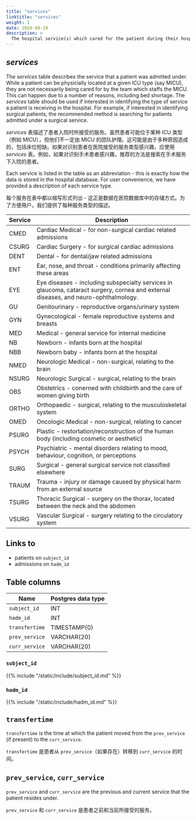 ```yaml
---
title: "services"
linktitle: "services"
weight: 1
date: 2020-08-10
description: >
  The hospital service(s) which cared for the patient during their hospitalization.
---
```


## *services*

The *services* table describes the service that a patient was admitted under. While a patient can be physicially located at a given ICU type (say MICU), they are not necessarily being cared for by the team which staffs the MICU. This can happen due to a number of reasons, including bed shortage. The *services* table should be used if interested in identifying the type of service a patient is receiving in the hospital. For example, if interested in identifying surgical patients, the recommended method is searching for patients admitted under a surgical service.

*services* 表描述了患者入院时所接受的服务。虽然患者可能位于某种 ICU 类型（例如 MICU），但他们不一定由 MICU 的团队护理。这可能是由于多种原因造成的，包括床位短缺。如果对识别患者在医院接受的服务类型感兴趣，应使用 *services* 表。例如，如果对识别手术患者感兴趣，推荐的方法是搜索在手术服务下入院的患者。

Each service is listed in the table as an abbreviation - this is exactly how the data is stored in the hospital database. For user convenience, we have provided a description of each service type.

每个服务在表中都以缩写形式列出 - 这正是数据在医院数据库中的存储方式。为了方便用户，我们提供了每种服务类型的描述。

| Service | Description                                                                                                                          |
|---------|--------------------------------------------------------------------------------------------------------------------------------------|
| CMED    | Cardiac Medical - for non-surgical cardiac related admissions                                                                        |
| CSURG   | Cardiac Surgery - for surgical cardiac admissions                                                                                    |
| DENT    | Dental - for dental/jaw related admissions                                                                                           |
| ENT     | Ear, nose, and throat - conditions primarily affecting these areas                                                                   |
| EYE     | Eye diseases - including subspecialty services in glaucoma, cataract surgery, cornea and external diseases, and neuro-ophthalmology. |
| GU      | Genitourinary - reproductive organs/urinary system                                                                                   |
| GYN     | Gynecological - female reproductive systems and breasts                                                                              |
| MED     | Medical - general service for internal medicine                                                                                      |
| NB      | Newborn - infants born at the hospital                                                                                               |
| NBB     | Newborn baby - infants born at the hospital                                                                                          |
| NMED    | Neurologic Medical - non-surgical, relating to the brain                                                                             |
| NSURG   | Neurologic Surgical - surgical, relating to the brain                                                                                |
| OBS     | Obstetrics - conerned with childbirth and the care of women giving birth                                                             |
| ORTHO   | Orthopaedic - surgical, relating to the musculoskeletal system                                                                       |
| OMED    | Oncologic Medical - non-surgical, relating to cancer                                                                                 |
| PSURG   | Plastic - restortation/reconstruction of the human body (including cosmetic or aesthetic)                                            |
| PSYCH   | Psychiatric - mental disorders relating to mood, behaviour, cognition, or perceptions                                                |
| SURG    | Surgical - general surgical service not classified elsewhere                                                                         |
| TRAUM   | Trauma - injury or damage caused by physical harm from an external source                                                            |
| TSURG   | Thoracic Surgical - surgery on the thorax, located between the neck and the abdomen                                                  |
| VSURG   | Vascular Surgical - surgery relating to the circulatory system                                                                       |

## Links to

* patients on `subject_id`
* admissions on `hadm_id`

<!-- # Important considerations -->

## Table columns

| Name           | Postgres data type |
|----------------|--------------------|
| `subject_id`   | INT                |
| `hadm_id`      | INT                |
| `transfertime` | TIMESTAMP(0)       |
| `prev_service` | VARCHAR(20)        |
| `curr_service` | VARCHAR(20)        |

### `subject_id`

{{% include "/static/include/subject_id.md" %}}

### `hadm_id`

{{% include "/static/include/hadm_id.md" %}}

## `transfertime`

`transfertime` is the time at which the patient moved from the `prev_service` (if present) to the `curr_service`.

`transfertime` 是患者从 `prev_service`（如果存在）转移到 `curr_service` 的时间。

## `prev_service`, `curr_service`

`prev_service` and `curr_service` are the previous and current service that the patient resides under.

`prev_service` 和 `curr_service` 是患者之前和当前所接受的服务。
